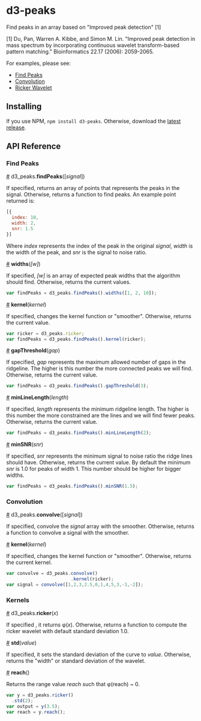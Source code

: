 # d3-peaks

Find peaks in an array based on "Improved peak detection" \[1\]

\[1\] Du, Pan, Warren A. Kibbe, and Simon M. Lin. "Improved peak detection in mass spectrum by incorporating continuous wavelet transform-based pattern matching." Bioinformatics 22.17 (2006): 2059-2065.

For examples, please see:
*  [Find Peaks](https://bl.ocks.org/efekarakus/cc7303456841523f37dd)
*  [Convolution](http://bl.ocks.org/efekarakus/9e5d933195dee8b4a882)
*  [Ricker Wavelet](http://bl.ocks.org/efekarakus/3c30061ef9e56c2328c6)

## Installing

If you use NPM, `npm install d3-peaks`. Otherwise, download the [latest release](https://github.com/efekarakus/d3-peaks/releases/latest).

## API Reference

### Find Peaks

<a href="#findpeaks" name="findpeaks">#</a> d3_peaks.<b>findPeaks</b>([<i>signal</i>])

If specified, returns an array of points that represents the peaks in the signal. Otherwise, returns a function to find peaks.
An example point returned is:
```js
[{
  index: 10,
  width: 2,
  snr: 1.5
}]
```
Where <i>index</i> represents the index of the peak in the original <i>signal</i>, <i>width</i> is the width of the peak, and <i>snr</i> is the signal to noise ratio.

<a href="#findpeaks-widths" name="#findpeaks-widths">#</a> <b>widths</b>(<i>[w]</i>)

If specified, <i>[w]</i> is an array of expected peak widths that the algorithm should find. Otherwise, returns the current values.
```js
var findPeaks = d3_peaks.findPeaks().widths([1, 2, 10]);
```

<a href="#findpeaks-kernel" name="#findpeaks-kernel">#</a> <b>kernel</b>(<i>kernel</i>)

If specified, changes the kernel function or "smoother". Otherwise, returns the current value.
```js
var ricker = d3_peaks.ricker;
var findPeaks = d3_peaks.findPeaks().kernel(ricker);
```

<a href="#findpeaks-gapthreshold" name="#findpeaks-gapthreshold">#</a> <b>gapThreshold</b>(<i>gap</i>)

If specified, <i>gap</i> represents the maximum allowed number of gaps in the ridgeline. The higher is this number the more connected peaks we will find. Otherwise, returns the current value.
```js
var findPeaks = d3_peaks.findPeaks().gapThreshold(3);
```

<a href="#findpeaks-minlinelength" name="#findpeaks-minlinelength">#</a> <b>minLineLength</b>(<i>length</i>)

If specified, <i>length</i> represents the minimum ridgeline length. The higher is this number the more constrained are the lines and we will find fewer peaks. Otherwise, returns the current value.
```js
var findPeaks = d3_peaks.findPeaks().minLineLength(2);
```

<a href="#findpeaks-minsnr" name="#findpeaks-minsnr">#</a> <b>minSNR</b>(<i>snr</i>)

If specified, <i>snr</i> represents the minimum signal to noise ratio the ridge lines should have. Otherwise, returns the current value.
By default the minimum <i>snr</i> is 1.0 for peaks of width 1. This number should be higher for bigger widths.
```js
var findPeaks = d3_peaks.findPeaks().minSNR(1.5);
```

### Convolution

<a href="#convolve" name="convolve">#</a> d3_peaks.<b>convolve</b>([<i>signal</i>])

If specified, convolve the <i>signal</i> array with the smoother. Otherwise, returns a function to convolve a signal with the smoother.

<a href="#convolve-kernel" name="convolve-kernel">#</a> <b>kernel</b>(<i>kernel</i>)

If specified, changes the kernel function or "smoother". Otherwise, returns the current kernel.
```js
var convolve = d3_peaks.convolve()
                        .kernel(ricker);
var signal = convolve([1,2,3,2.5,0,1,4,5,3,-1,-2]);
```

### Kernels

<a href="#ricker" name="ricker">#</a> d3_peaks.<b>ricker</b>(<i>x</i>)

If specified , it returns φ(<i>x</i>). Otherwise, returns a function to compute the ricker wavelet with default standard deviation 1.0.

<a href="#ricker-std" name="ricker-std">#</a> <b>std</b>(<i>value</i>)

If specified, it sets the standard deviation of the curve to <i>value</i>. Otherwise, returns the "width" or standard deviation of the wavelet.

<a href="#ricker-reach" name="ricker-reach">#</a> <b>reach</b>()

Returns the range value <i>reach</i> such that φ(reach) ~ 0.

```js
var y = d3_peaks.ricker()
  .std(2);
var output = y(3.5);
var reach = y.reach();
```
